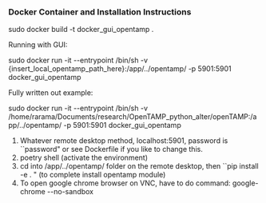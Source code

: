 ### Docker Container and Installation Instructions

sudo docker build -t docker_gui_opentamp .


Running with GUI: 

sudo docker run -it --entrypoint /bin/sh -v {insert_local_opentamp_path_here}:/app/../opentamp/ -p 5901:5901 docker_gui_opentamp

Fully written out example: 

sudo docker run -it --entrypoint /bin/sh -v /home/rarama/Documents/research/OpenTAMP_python_alter/openTAMP:/app/../opentamp/ -p 5901:5901 docker_gui_opentamp


1) Whatever remote desktop method, localhost:5901, password is ``password" or see Dockerfile if you like to change this. 
2) poetry shell (activate the environment)
3) cd into /app/../opentamp/ folder on the remote desktop, then ``pip install -e . " (to complete install opentamp module)
4) To open google chrome browser on VNC, have to do command: google-chrome --no-sandbox

